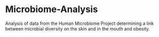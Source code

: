 # Microbiome-Analysis
Analysis of data from the Human Microbiome Project determining a link between microbial diversity on the skin and in the mouth and obesity.

